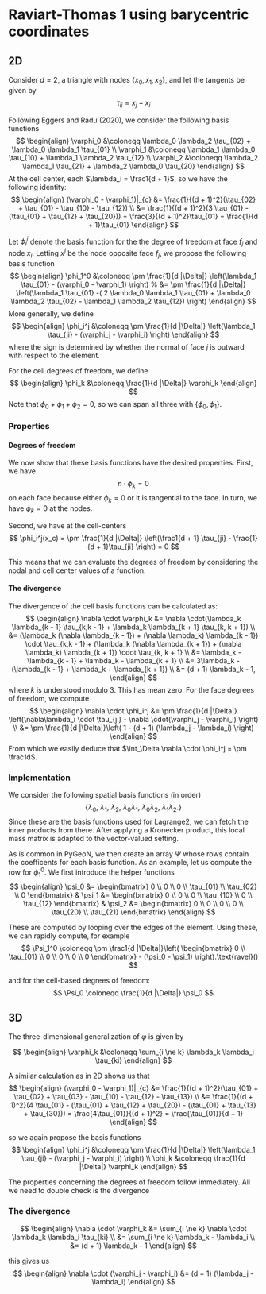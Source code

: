 # Raviart-Thomas 1 using barycentric coordinates

## 2D
Consider $d = 2$, a triangle with nodes $\{x_0, x_1, x_2\}$, and let the tangents be given by
$$
\tau_{ij} = x_j - x_i
$$

Following Eggers and Radu (2020), we consider the following basis functions
$$
\begin{align}
    \varphi_0 &\coloneqq \lambda_0 \lambda_2 \tau_{02} + \lambda_0 \lambda_1 \tau_{01} \\
    \varphi_1 &\coloneqq \lambda_1 \lambda_0 \tau_{10} + \lambda_1 \lambda_2 \tau_{12} \\
    \varphi_2 &\coloneqq \lambda_2 \lambda_1 \tau_{21} + \lambda_2 \lambda_0 \tau_{20}
\end{align}
$$
At the cell center, each $\lambda_i = \frac1{d + 1}$, so we have the following identity:
$$
\begin{align}
    (\varphi_0 - \varphi_1)|_{c} 
    &= \frac{1}{(d + 1)^2}(\tau_{02} + \tau_{01} - \tau_{10} - \tau_{12}) \\
    &= \frac{1}{(d + 1)^2}(3 \tau_{01} - (\tau_{01} + \tau_{12} + \tau_{20}))
    = \frac{3}{(d + 1)^2}\tau_{01}
    = \frac{1}{d + 1}\tau_{01}
\end{align}
$$

Let $\phi_i^j$ denote the basis function for the the degree of freedom at face $f_j$ and node $x_i$. Letting $x^j$ be the node opposite face $f_j$,
we propose the following basis function
$$
\begin{align}
    \phi_1^0 &\coloneqq \pm \frac{1}{d |\Delta|} \left(\lambda_1 \tau_{01} - (\varphi_0 - \varphi_1) \right) 
    % &= \pm  \frac{1}{d |\Delta|} \left(\lambda_1 \tau_{01} -( 2 \lambda_0 \lambda_1 \tau_{01} + \lambda_0 \lambda_2 \tau_{02} - \lambda_1 \lambda_2 \tau_{12}) \right)
\end{align}
$$
More generally, we define
$$
\begin{align}
    \phi_i^j &\coloneqq \pm \frac{1}{d |\Delta|} \left(\lambda_1 \tau_{ji} - (\varphi_j - \varphi_i) \right)
\end{align}
$$
where the sign is determined by whether the normal of face $j$ is outward with respect to the element. 

For the cell degrees of freedom, we define
$$
\begin{align}
    \phi_k &\coloneqq \frac{1}{d |\Delta|} \varphi_k
\end{align}
$$
Note that $\phi_0 + \phi_1 + \phi_2 = 0$, so we can span all three with $\{\phi_0, \phi_1\}$. 

### Properties

#### Degrees of freedom
We now show that these basis functions have the desired properties. First, we have 
$$
    n \cdot \phi_k = 0
$$
on each face because either $\phi_k = 0$ or it is tangential to the face. In turn, we have $\phi_k = 0$ at the nodes.

Second, we have at the cell-centers
$$
    \phi_i^j(x_c) = \pm \frac{1}{d |\Delta|} \left(\frac1{d + 1} \tau_{ji} - \frac{1}{d + 1}\tau_{ji} \right) = 0
$$

This means that we can evaluate the degrees of freedom by considering the nodal and cell center values of a function.

#### The divergence

The divergence of the cell basis functions can be calculated as:
$$
\begin{align}
    \nabla \cdot \varphi_k 
    &= \nabla \cdot(\lambda_k \lambda_{k - 1} \tau_{k,k - 1} + \lambda_k \lambda_{k + 1} \tau_{k, k + 1}) \\
    &= (\lambda_k (\nabla \lambda_{k - 1}) + (\nabla \lambda_k) \lambda_{k - 1}) \cdot \tau_{k,k - 1} + (\lambda_k (\nabla \lambda_{k + 1}) + (\nabla \lambda_k) \lambda_{k + 1}) \cdot \tau_{k, k + 1} \\
    &= \lambda_k - \lambda_{k - 1} + \lambda_k - \lambda_{k + 1} \\
    &= 3\lambda_k - (\lambda_{k - 1} + \lambda_k + \lambda_{k + 1}) \\
    &= (d + 1) \lambda_k - 1,
\end{align}
$$
where $k$ is understood modulo 3. This has mean zero. For the face degrees of freedom, we compute
$$
\begin{align}
    \nabla \cdot \phi_i^j 
    &= \pm \frac{1}{d |\Delta|} \left(\nabla\lambda_i \cdot \tau_{ji} - \nabla \cdot(\varphi_j - \varphi_i) \right) \\
    &= \pm \frac{1}{d |\Delta|}\left( 1 - (d + 1) (\lambda_j - \lambda_i) \right)
\end{align}
$$
From which we easily deduce that $\int_\Delta \nabla \cdot \phi_i^j = \pm \frac1d$.

### Implementation

We consider the following spatial basis functions (in order)
$$
    \left \{ 
        \lambda_0, \  
        \lambda_1, \  
        \lambda_2, \  
        \lambda_0 \lambda_1, \ 
        \lambda_0 \lambda_2, \ 
        \lambda_1 \lambda_2. 
    \right \}
$$
Since these are the basis functions used for Lagrange2, we can fetch the inner products from there. After applying a Kronecker product, this local mass matrix is adapted to the vector-valued setting.

As is common in PyGeoN, we then create an array $\Psi$ whose rows contain the coefficents for each basis function. As an example, let us compute the row for $\phi_1^0$. We first introduce the helper functions
$$
\begin{align}
    \psi_0 &= 
    \begin{bmatrix} 
        0 \\ 0 \\ 0 \\
        \tau_{01} \\ \tau_{02} \\ 0 
    \end{bmatrix}
    &
    \psi_1 &= 
    \begin{bmatrix} 
        0 \\ 0 \\ 0 \\
        \tau_{10} \\ 0 \\ \tau_{12}
    \end{bmatrix}
    &
    \psi_2 &= 
    \begin{bmatrix} 
        0 \\ 0 \\ 0 \\
        0 \\ \tau_{20} \\ \tau_{21} 
    \end{bmatrix}
\end{align}
$$

These are computed by looping over the edges of the element.
Using these, we can rapidly compute, for example
$$
    \Psi_1^0 \coloneqq \pm \frac1{d |\Delta|}\left(
    \begin{bmatrix} 
        0 \\ \tau_{01} \\ 0 \\
        0 \\ 0 \\ 0 
    \end{bmatrix}
    - (\psi_0 - \psi_1)
    \right).\text{ravel}()
$$

and for the cell-based degrees of freedom:
$$
    \Psi_0 \coloneqq \frac{1}{d |\Delta|} \psi_0
$$

## 3D

The three-dimensional generalization of $\varphi$ is given by

$$
\begin{align}
    \varphi_k &\coloneqq
    \sum_{i \ne k} \lambda_k \lambda_i \tau_{ki}
\end{align}
$$

A similar calculation as in 2D shows us that
$$
\begin{align}
    (\varphi_0 - \varphi_1)|_{c} 
    &= \frac{1}{(d + 1)^2}(\tau_{01} + \tau_{02} + \tau_{03} - \tau_{10} - \tau_{12} - \tau_{13}) \\
    &= \frac{1}{(d + 1)^2}(4 \tau_{01} - (\tau_{01} + \tau_{12} + \tau_{20}) - (\tau_{01} + \tau_{13} + \tau_{30}))
    = \frac{4\tau_{01}}{(d + 1)^2}
    = \frac{\tau_{01}}{d + 1}
\end{align}
$$

so we again propose the basis functions
$$
\begin{align}
    \phi_i^j &\coloneqq \pm \frac{1}{d |\Delta|} \left(\lambda_1 \tau_{ji} - (\varphi_j - \varphi_i) \right) \\
    \phi_k &\coloneqq \frac{1}{d |\Delta|} \varphi_k
\end{align}
$$

The properties concerning the degrees of freedom follow immediately. All we need to double check is the divergence

### The divergence

$$
\begin{align}
    \nabla \cdot \varphi_k &=
    \sum_{i \ne k} \nabla \cdot \lambda_k \lambda_i \tau_{ki} \\
    &= \sum_{i \ne k} \lambda_k - \lambda_i \\
    &= (d + 1) \lambda_k - 1
\end{align}
$$

this gives us
$$
\begin{align}
    \nabla \cdot (\varphi_j - \varphi_i) &=
    (d + 1) (\lambda_j - \lambda_i)
\end{align}
$$
